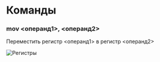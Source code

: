 # Команды
### mov <операнд1>, <операнд2>
Переместить регистр <операнд1> в регистр <операнд2>

![Регистры](https://upload.wikimedia.org/wikipedia/commons/thumb/1/15/Table_of_x86_Registers_svg.svg/1920px-Table_of_x86_Registers_svg.svg.png)
